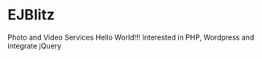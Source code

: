 # EJBlitz
Photo and Video Services
Hello World!!! Interested in PHP, Wordpress and integrate jQuery
